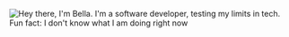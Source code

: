 ![Hey there, I'm Bella. I'm a software developer, testing my limits in tech. Fun fact: I don't know what I am doing right now](https://24.media.tumblr.com/6855058ef75ce5876bb2d0e4db8468e9/tumblr_miwoklbgep1qcy0o0o1_500.gif)
<!--
### Hi there 👋


**bellangowi/bellangowi** is a ✨ _special_ ✨ repository because its `README.md` (this file) appears on your GitHub profile.

Here are some ideas to get you started:

- 🔭 I’m currently working on ...
- 🌱 I’m currently learning ...
- 👯 I’m looking to collaborate on ...
- 🤔 I’m looking for help with ...
- 💬 Ask me about ...
- 📫 How to reach me: ...
- 😄 Pronouns: ...
- ⚡ Fun fact: ...
-->
